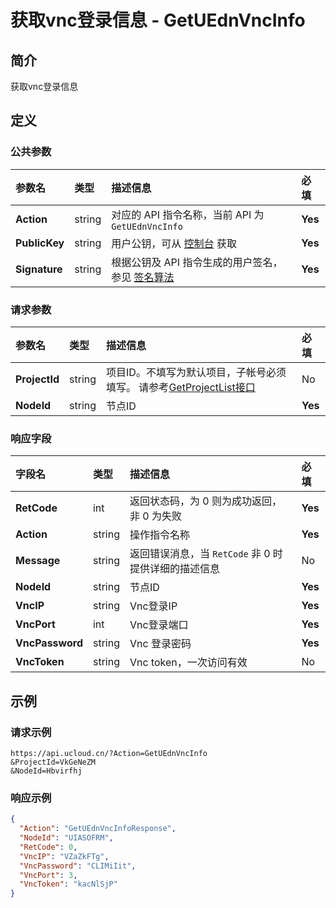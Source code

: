 # 获取vnc登录信息 - GetUEdnVncInfo

## 简介

获取vnc登录信息








## 定义

### 公共参数

| 参数名 | 类型 | 描述信息 | 必填 |
|:---|:---|:---|:---|
| **Action**     | string  | 对应的 API 指令名称，当前 API 为 `GetUEdnVncInfo`                        | **Yes** |
| **PublicKey**  | string  | 用户公钥，可从 [控制台](https://console.ucloud.cn/uapi/apikey) 获取                                             | **Yes** |
| **Signature**  | string  | 根据公钥及 API 指令生成的用户签名，参见 [签名算法](api/summary/signature.md)  | **Yes** |

### 请求参数

| 参数名 | 类型 | 描述信息 | 必填 |
|:---|:---|:---|:---|
| **ProjectId** | string | 项目ID。不填写为默认项目，子帐号必须填写。 请参考[GetProjectList接口](api/summary/get_project_list) |No|
| **NodeId** | string | 节点ID |**Yes**|

### 响应字段

| 字段名 | 类型 | 描述信息 | 必填 |
|:---|:---|:---|:---|
| **RetCode** | int | 返回状态码，为 0 则为成功返回，非 0 为失败 |**Yes**|
| **Action** | string | 操作指令名称 |**Yes**|
| **Message** | string | 返回错误消息，当 `RetCode` 非 0 时提供详细的描述信息 |No|
| **NodeId** | string | 节点ID |**Yes**|
| **VncIP** | string | Vnc登录IP |**Yes**|
| **VncPort** | int | Vnc登录端口 |**Yes**|
| **VncPassword** | string | Vnc 登录密码 |**Yes**|
| **VncToken** | string | Vnc token，一次访问有效 |No|




## 示例

### 请求示例
    
```
https://api.ucloud.cn/?Action=GetUEdnVncInfo
&ProjectId=VkGeNeZM
&NodeId=Hbvirfhj
```

### 响应示例
    
```json
{
  "Action": "GetUEdnVncInfoResponse",
  "NodeId": "UIASOFRM",
  "RetCode": 0,
  "VncIP": "VZaZkFTg",
  "VncPassword": "CLIMiIit",
  "VncPort": 3,
  "VncToken": "kacNlSjP"
}
```





